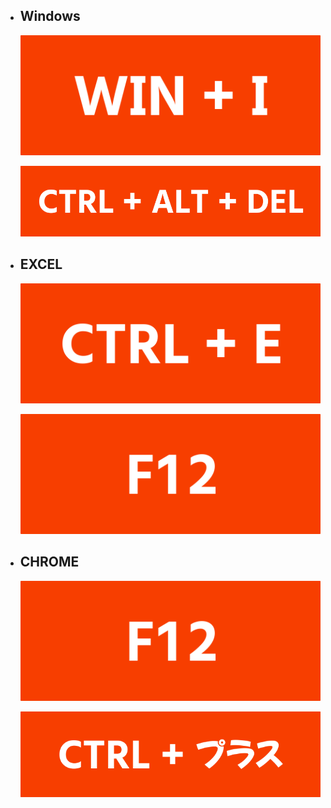 - ## Windows

  ![image](WIN+I.png)
  
  ![image](CTRL+ALT+DEL.png)

- ## EXCEL

  ![image](CTRL+E.png)

  ![image](F12.png)

- ## CHROME

  ![image](F12.png)

  ![image](CTRL+プラス.png)
